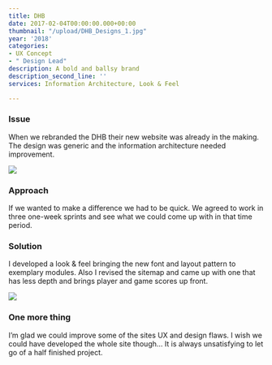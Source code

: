 ```yaml
---
title: DHB
date: 2017-02-04T00:00:00.000+00:00
thumbnail: "/upload/DHB_Designs_1.jpg"
year: '2018'
categories:
- UX Concept
- " Design Lead"
description: A bold and ballsy brand
description_second_line: ''
services: Information Architecture, Look & Feel

---
```

### Issue

<p class="lead">When we rebranded the DHB their new website was already in the making. The design was generic and the information architecture needed improvement.</p>

![](/upload/DHB_Designs_2.jpg)

### Approach

If we wanted to make a difference we had to be quick. We agreed to work in three one-week sprints and see what we could come up with in that time period.

### Solution

I developed a look & feel bringing the new font and layout pattern to exemplary modules. Also I revised the sitemap and came up with one that has less depth and brings player and game scores up front.

![](/upload/DHB_Designs_4.jpg)

### One more thing

I’m glad we could improve some of the sites UX and design flaws. I wish we could have developed the whole site though… It is always unsatisfying to let go of a half finished project.